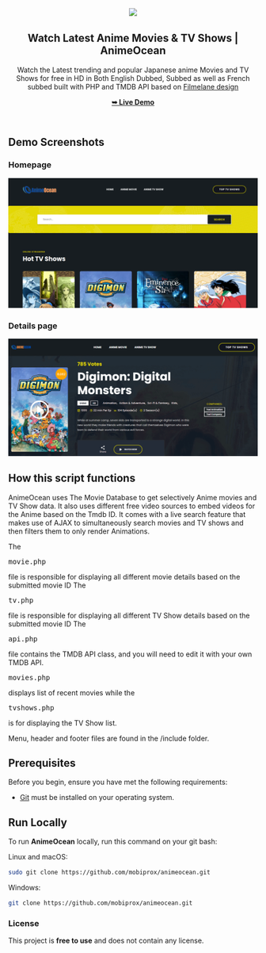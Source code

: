 <div align="center">
  
  <img src="https://animeocean.top/assets/images/banner.png" style="width:25%;"/>

  <h2 align="center">Watch Latest Anime Movies & TV Shows | AnimeOcean</h2>

 Watch the Latest trending and popular Japanese anime Movies and TV Shows for free in HD in Both English Dubbed, Subbed as well as French subbed built with PHP and TMDB API based on <a href="https://github.com/codewithsadee/filmlane">Filmelane design</a>

  <a href="https://www.animeocean.top"><strong>➥ Live Demo</strong></a>

</div>

<br />

## Demo Screenshots

### Homepage

<img src="./assets/images/www.animeocean.top.png"/>

### Details page

<img src="./assets/images/www.animeocean.top1.png"/>

## How this script functions
AnimeOcean uses The Movie Database to get selectively Anime movies and TV Show data. It also uses different free video sources to embed videos for the Anime based on the Tmdb ID. It comes with a live search feature that makes use of AJAX to simultaneously search movies and TV shows and then filters them to only render Animations.

The <pre>movie.php</pre> file is responsible for displaying all different movie details based on the submitted movie ID
The <pre>tv.php</pre> file is responsible for displaying all different TV Show details based on the submitted movie ID
The <pre>api.php</pre> file contains the TMDB API class, and you will need to edit it with your own TMDB API.
<pre>movies.php</pre> displays list of recent movies while the <pre>tvshows.php</pre> is for displaying the TV Show list.

Menu, header and footer files are found in the /include folder.

## Prerequisites

Before you begin, ensure you have met the following requirements:

* [Git](https://git-scm.com/downloads "Download Git") must be installed on your operating system.

## Run Locally

To run **AnimeOcean** locally, run this command on your git bash:

Linux and macOS:

```bash
sudo git clone https://github.com/mobiprox/animeocean.git
```

Windows:

```bash
git clone https://github.com/mobiprox/animeocean.git
```
### License

This project is **free to use** and does not contain any license.
